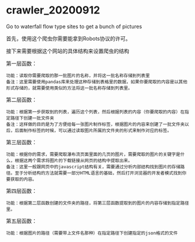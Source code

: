 # crawler_20200912
Go to waterfall flow type sites to get a bunch of pictures

首先，使用这个爬虫你需要能拿到Robots协议的许可。

接下来需要根据这个网站的具体结构来设置爬虫的结构

第一层函数：

    功能：读取你需要爬取的那一批图片的名称，并将这一批名称存储到列表里
    备注：这里需要使用pandas库来处理这种存储到表格里的数据，如果你要爬取的内容是以其他形式存储的，就需要使用类似的方法将这一批名称存储到列表里。
	
第二层函数：

    功能：根据第一步获取到的列表，遍历这个列表，然后根据列表的内容（你要爬取的内容）在指定路径下创建一批文件夹
    备注：这样做的目的是为了方便给每一张图片制作标签，根据图片的内容来创建了一批文件夹以后，后面制作标签的时候，可以通过读取图片所属的文件夹的形式来制作对应的标签。
第三层函数：

    功能：根据你的需求，需要爬取瀑布流页面里面的几页的图片，需要爬取的图片的关键字是什么，根据这两个需求将图片的下载链接从网页的结构中提取出来。
    备注：这里一般跟网页中的javascript结构有关，需要通过分析内部结构找到图片的存储路径。至于分析结构的方法就需要一部分HTML语言的基础，然后打开浏览器的开发者模式找到你要获取的内容。
第四层函数：

    功能：根据第二层函数创建的文件夹的路径，将第三层函数提取到的图片的内容存储到指定路径里。
第五层函数：

    功能：根据图片的路径（需要带上文件名那种）在指定路径下创建指定的json格式的文件
